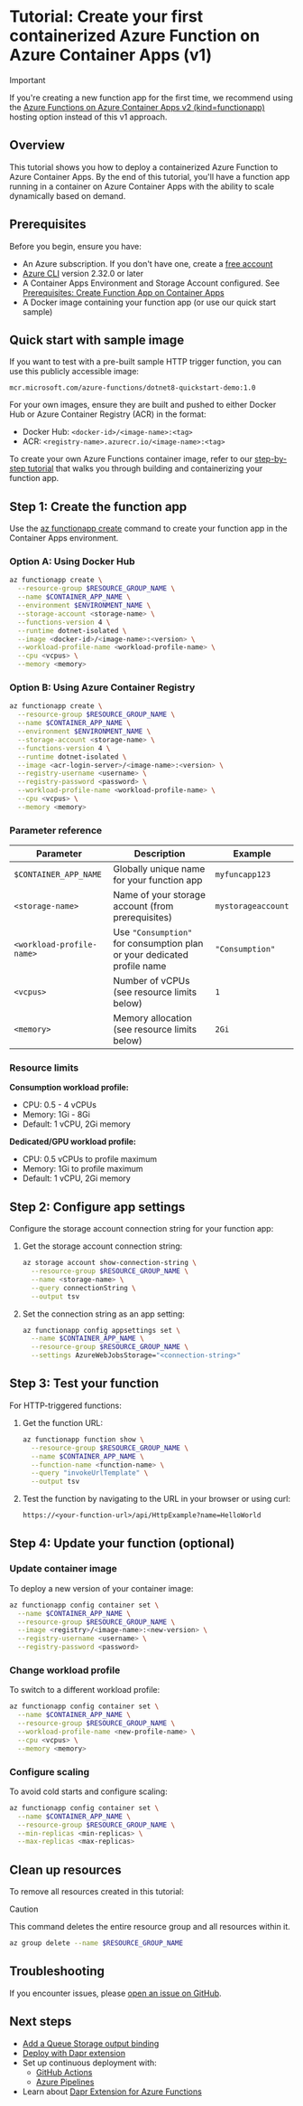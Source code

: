 # Tutorial: Create your first containerized Azure Function on Azure Container Apps (v1)

> [!IMPORTANT]
> If you're creating a new function app for the first time, we recommend using the [Azure Functions on Azure Container Apps v2 (kind=functionapp)](./azure-functions-on-container-apps-v2.md) hosting option instead of this v1 approach.

## Overview

This tutorial shows you how to deploy a containerized Azure Function to Azure Container Apps. By the end of this tutorial, you'll have a function app running in a container on Azure Container Apps with the ability to scale dynamically based on demand.

## Prerequisites

Before you begin, ensure you have:

- An Azure subscription. If you don't have one, create a [free account](https://azure.microsoft.com/free/)
- [Azure CLI](https://docs.microsoft.com/cli/azure/install-azure-cli) version 2.32.0 or later
- A Container Apps Environment and Storage Account configured. See [Prerequisites: Create Function App on Container Apps](./Prerequisite%20-%20Create%20Function%20App%20on%20Container%20Apps%20.md)
- A Docker image containing your function app (or use our quick start sample)

## Quick start with sample image

If you want to test with a pre-built sample HTTP trigger function, you can use this publicly accessible image:
```
mcr.microsoft.com/azure-functions/dotnet8-quickstart-demo:1.0
```

For your own images, ensure they are built and pushed to either Docker Hub or Azure Container Registry (ACR) in the format:
- Docker Hub: `<docker-id>/<image-name>:<tag>`
- ACR: `<registry-name>.azurecr.io/<image-name>:<tag>`

To create your own Azure Functions container image, refer to our [step-by-step tutorial](./Tutorial%20-%20Create%20an%20Azure%20Function%20Container%20Image.md) that walks you through building and containerizing your function app.

## Step 1: Create the function app

Use the [az functionapp create](https://learn.microsoft.com/en-us/cli/azure/functionapp#az-functionapp-create) command to create your function app in the Container Apps environment.

### Option A: Using Docker Hub

```bash
az functionapp create \
  --resource-group $RESOURCE_GROUP_NAME \
  --name $CONTAINER_APP_NAME \
  --environment $ENVIRONMENT_NAME \
  --storage-account <storage-name> \
  --functions-version 4 \
  --runtime dotnet-isolated \
  --image <docker-id>/<image-name>:<version> \
  --workload-profile-name <workload-profile-name> \
  --cpu <vcpus> \
  --memory <memory>
```

### Option B: Using Azure Container Registry

```bash
az functionapp create \
  --resource-group $RESOURCE_GROUP_NAME \
  --name $CONTAINER_APP_NAME \
  --environment $ENVIRONMENT_NAME \
  --storage-account <storage-name> \
  --functions-version 4 \
  --runtime dotnet-isolated \
  --image <acr-login-server>/<image-name>:<version> \
  --registry-username <username> \
  --registry-password <password> \
  --workload-profile-name <workload-profile-name> \
  --cpu <vcpus> \
  --memory <memory>
```

### Parameter reference

| Parameter | Description | Example |
|-----------|-------------|---------|
| `$CONTAINER_APP_NAME` | Globally unique name for your function app | `myfuncapp123` |
| `<storage-name>` | Name of your storage account (from prerequisites) | `mystorageaccount` |
| `<workload-profile-name>` | Use `"Consumption"` for consumption plan or your dedicated profile name | `"Consumption"` |
| `<vcpus>` | Number of vCPUs (see resource limits below) | `1` |
| `<memory>` | Memory allocation (see resource limits below) | `2Gi` |

### Resource limits

**Consumption workload profile:**
- CPU: 0.5 - 4 vCPUs
- Memory: 1Gi - 8Gi
- Default: 1 vCPU, 2Gi memory

**Dedicated/GPU workload profile:**
- CPU: 0.5 vCPUs to profile maximum
- Memory: 1Gi to profile maximum
- Default: 1 vCPU, 2Gi memory

## Step 2: Configure app settings

Configure the storage account connection string for your function app:

1. Get the storage account connection string:
   ```bash
   az storage account show-connection-string \
     --resource-group $RESOURCE_GROUP_NAME \
     --name <storage-name> \
     --query connectionString \
     --output tsv
   ```

2. Set the connection string as an app setting:
   ```bash
   az functionapp config appsettings set \
     --name $CONTAINER_APP_NAME \
     --resource-group $RESOURCE_GROUP_NAME \
     --settings AzureWebJobsStorage="<connection-string>"
   ```

## Step 3: Test your function

For HTTP-triggered functions:

1. Get the function URL:
   ```bash
   az functionapp function show \
     --resource-group $RESOURCE_GROUP_NAME \
     --name $CONTAINER_APP_NAME \
     --function-name <function-name> \
     --query "invokeUrlTemplate" \
     --output tsv
   ```

2. Test the function by navigating to the URL in your browser or using curl:
   ```
   https://<your-function-url>/api/HttpExample?name=HelloWorld
   ```

## Step 4: Update your function (optional)

### Update container image

To deploy a new version of your container image:

```bash
az functionapp config container set \
  --name $CONTAINER_APP_NAME \
  --resource-group $RESOURCE_GROUP_NAME \
  --image <registry>/<image-name>:<new-version> \
  --registry-username <username> \
  --registry-password <password>
```

### Change workload profile

To switch to a different workload profile:

```bash
az functionapp config container set \
  --name $CONTAINER_APP_NAME \
  --resource-group $RESOURCE_GROUP_NAME \
  --workload-profile-name <new-profile-name> \
  --cpu <vcpus> \
  --memory <memory>
```

### Configure scaling

To avoid cold starts and configure scaling:

```bash
az functionapp config container set \
  --name $CONTAINER_APP_NAME \
  --resource-group $RESOURCE_GROUP_NAME \
  --min-replicas <min-replicas> \
  --max-replicas <max-replicas>
```

## Clean up resources

To remove all resources created in this tutorial:

> [!CAUTION]
> This command deletes the entire resource group and all resources within it.

```bash
az group delete --name $RESOURCE_GROUP_NAME
```

## Troubleshooting

If you encounter issues, please [open an issue on GitHub](https://github.com/Azure/azure-functions-on-container-apps/issues).

## Next steps

- [Add a Queue Storage output binding](https://learn.microsoft.com/en-us/azure/azure-functions/functions-add-output-binding-storage-queue-cli?pivots=programming-language-csharp&tabs=in-process%2Cv1%2Cbash%2Cbrowser)
- [Deploy with Dapr extension](https://github.com/Azure/azure-functions-on-container-apps/tree/main/samples/azdsampleDAPRandFunctionsonACA)
- Set up continuous deployment with:
  - [GitHub Actions](https://github.com/Azure/azure-functions-on-container-apps/tree/main/samples/GitHubActions)
  - [Azure Pipelines](https://github.com/Azure/azure-functions-on-container-apps/tree/main/samples/AzurePipelineTasks)
- Learn about [Dapr Extension for Azure Functions](https://learn.microsoft.com/en-us/azure/azure-functions/functions-bindings-dapr)